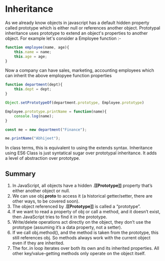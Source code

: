 # Inheritance 
As we already know objects in javascript has a default hidden property called prototype which is either null or references another object. Prototypal inheritance uses prototype to extend an object's properties to another object. For example let's consider a Employee function :- 

```js
function employee(name, age){
    this.name = name;
    this.age = age;
}
```

Now a company can have sales, marketing, accounting employees which can inherit the above emplopyee function properties 

```js
function department(dept){
    this.dept = dept;
}

Object.setPrototypeOf(department.prototype, Employee.prototype)

Employee.prototype.printName = function(name){
    console.log(name);
}

const me = new department("Finance");

me.printName("Abhijeet");
```
In class terms, this is equivalent to using the extends syntax.
Inheritance using ES6 Class is just syntatical sugar over prototypal inheritance. It adds a level of abstraction over prototype.

## Summary 
1. In JavaScript, all objects have a hidden .__[[Prototype]]__ property that’s either another object or null.
2. We can use obj.__proto__ to access it (a historical getter/setter, there are other ways, to be covered soon).
3. The object referenced by .__[[Prototype]]__ is called a “prototype”.
4. If we want to read a property of obj or call a method, and it doesn’t exist, then JavaScript tries to find it in the prototype.
5. Write/delete operations act directly on the object, they don’t use the prototype (assuming it’s a data property, not a setter).
6. If we call obj.method(), and the method is taken from the prototype, this still references obj. So methods always work with the current object even if they are inherited.
7. The for..in loop iterates over both its own and its inherited properties. All other key/value-getting methods only operate on the object itself.